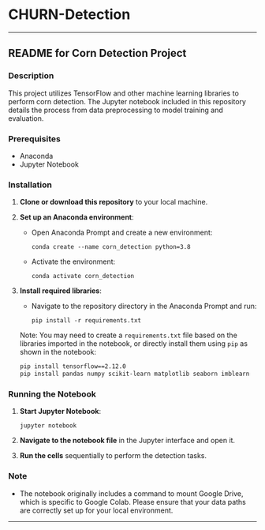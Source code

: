 # CHURN-Detection
---

## README for Corn Detection Project

### Description
This project utilizes TensorFlow and other machine learning libraries to perform corn detection. The Jupyter notebook included in this repository details the process from data preprocessing to model training and evaluation.

### Prerequisites
- Anaconda
- Jupyter Notebook

### Installation
1. **Clone or download this repository** to your local machine.

2. **Set up an Anaconda environment**:
   - Open Anaconda Prompt and create a new environment:
     ```
     conda create --name corn_detection python=3.8
     ```
   - Activate the environment:
     ```
     conda activate corn_detection
     ```

3. **Install required libraries**:
   - Navigate to the repository directory in the Anaconda Prompt and run:
     ```
     pip install -r requirements.txt
     ```

   Note: You may need to create a `requirements.txt` file based on the libraries imported in the notebook, or directly install them using `pip` as shown in the notebook:
   ```bash
   pip install tensorflow==2.12.0
   pip install pandas numpy scikit-learn matplotlib seaborn imblearn
   ```

### Running the Notebook
1. **Start Jupyter Notebook**:
   ```
   jupyter notebook
   ```

2. **Navigate to the notebook file** in the Jupyter interface and open it.

3. **Run the cells** sequentially to perform the detection tasks.

### Note
- The notebook originally includes a command to mount Google Drive, which is specific to Google Colab. Please ensure that your data paths are correctly set up for your local environment.

---
